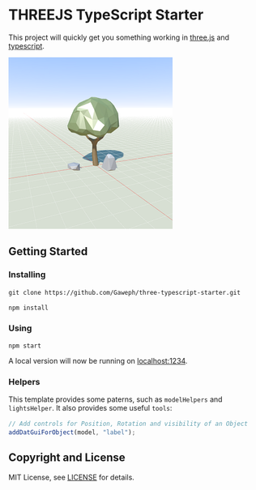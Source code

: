 
# THREEJS TypeScript Starter

This project will quickly get you something working in [three.js](https://threejs.org/) and [typescript](https://www.typescriptlang.org/).


![Demo Screenshot](/screenshot.png?raw=true)
## Getting Started

### Installing

```
git clone https://github.com/Gaweph/three-typescript-starter.git
```

```
npm install
```

### Using

```
npm start
```

A local version will now be running on [localhost:1234](http://localhost:1234).

### Helpers

This template provides some paterns, such as `modelHelpers` and `lightsHelper`.  It also provides some useful `tools`:

```typescript
// Add controls for Position, Rotation and visibility of an Object
addDatGuiForObject(model, "label");
```

## Copyright and License

MIT License, see [LICENSE](LICENSE) for details.
